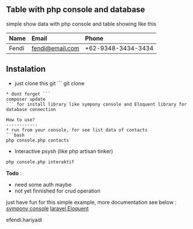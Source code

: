 Table with php console and database
-----------------------
simple show data with php console and table
showing like this

| Name    | Email     | Phone
| :------------- | :------------- | :-------------
| Fendi       | fendi@email.com       | +62-9348-3434-3434

Instalation
-----
* just clone this git ```
git clone <this git>
```
* dont forget ```
composer update
``` for install library like sympony console and Eloquent library for database connection

How to use?
------------
* run from your console, for see list data of contacts
```bash
php console.php contacts
```
* Interactive psysh (like php artisan tinker)
```bash
php console.php interaktif
```



__Todo__ :

* need some auth maybe
* not yet finnished for crud operation

just have fun for this simple example, more documentation
see below :
[sympony console](http://simpony.com)
[laravel Eloquent](http://laravel.com/eloquent)

efendi.hariyadi
